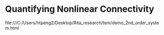 # Quantifying Nonlinear Connectivity
file:///C:/Users/htpeng2/Desktop/Rita_research/tem/demo_2nd_order_system.html
